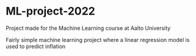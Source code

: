 # ML-project-2022
Project made for the Machine Learning course at Aalto University

Fairly simple machine learning project where a linear regression model is
used to predict inflation
